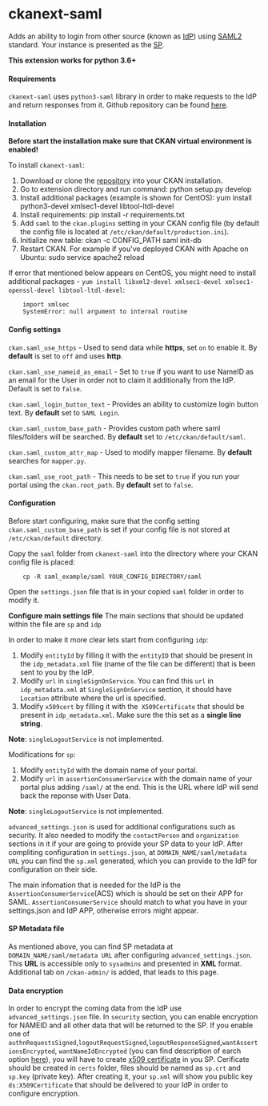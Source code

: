 # ckanext-saml
Adds an ability to login from other source (known as [IdP](https://en.wikipedia.org/wiki/Identity_provider_(SAML))) using [SAML2](https://en.wikipedia.org/wiki/SAML_2.0) standard. Your instance is presented as the [SP](https://en.wikipedia.org/wiki/Service_provider_(SAML)).

**This extension works for python 3.6+**

#### Requirements ####
``ckanext-saml`` uses ``python3-saml`` library in order to make requests to the IdP and return responses from it. Github repository can be found [here](https://github.com/onelogin/python3-saml).

#### Installation ####
**Before start the installation make sure that CKAN virtual environment is enabled!**

To install ``ckanext-saml``:
1. Download or clone the [repository](https://github.com/datashades/ckanext-saml) into your CKAN installation.
2. Go to extension directory and run command:
		python setup.py develop
3. Install additional packages (example is shown for CentOS):
		yum install python3-devel xmlsec1-devel libtool-ltdl-devel
4.  Install requirements:
		pip install -r requirements.txt
5. Add ``saml`` to the ``ckan.plugins`` setting in your CKAN config file (by default the config file is located at  ``/etc/ckan/default/production.ini``).
6. Initialize new table:
		ckan -c CONFIG_PATH saml init-db
7. Restart CKAN. For example if you've deployed CKAN with Apache on Ubuntu:
		sudo service apache2 reload

If error that mentioned below appears on CentOS, you might need to install additional packages - ``yum install libxml2-devel xmlsec1-devel xmlsec1-openssl-devel libtool-ltdl-devel``:

		import xmlsec
		SystemError: null argument to internal routine

#### Config settings ####
``ckan.saml_use_https`` -  Used to send data while **https**, set ``on`` to enable it. By **default** is set to ``off`` and uses **http**.

``ckan.saml_use_nameid_as_email`` -  Set to ``true`` if you want to use NameID as an email for the User in order not to claim it additionally from the IdP. Default is set to ``false``.

``ckan.saml_login_button_text`` - Provides an ability to customize login button text. By **default** set to ``SAML Login``.

``ckan.saml_custom_base_path`` - Provides custom path where saml files/folders will be searched. By **default**  set to ``/etc/ckan/default/saml``.

``ckan.saml_custom_attr_map`` -  Used to modify mapper filename. By **default** searches for ``mapper.py``.

``ckan.saml_use_root_path`` - This needs to be set to ``true`` if you run your portal using the ``ckan.root_path``. By **default** set to ``false``.

#### Configuration ####
Before start configuring, make sure that the config setting ``ckan.saml_custom_base_path`` is set if your config file is not stored at ``/etc/ckan/default`` directory.

Copy the ``saml`` folder from ``ckanext-saml`` into the directory where your CKAN config file is placed:

		cp -R saml_example/saml YOUR_CONFIG_DIRECTORY/saml

Open the ``settings.json`` file that is in your copied ``saml`` folder in order to modify it.

**Configure main settings file**
The main sections that should be updated within the file are ``sp`` and ``idp``

In order to make it more clear lets start from configuring ``idp``:
1. Modify ``entityId`` by filling it with the ``entityID`` that should be present in the ``idp_metadata.xml`` file (name of the file can be different) that is been sent to you by the IdP.
2. Modify ``url`` in  ``singleSignOnService``. You can find this ``url`` in ``idp_metadata.xml`` at ``SingleSignOnService`` section, it should have ``Location`` attribute where the url is specified.
3. Modify ``x509cert`` by filling it with the`` X509Certificate`` that should be present in ``idp_metadata.xml``. Make sure the this set as a **single line string**.

**Note**:  ``singleLogoutService`` is not implemented.

Modifications for ``sp``:
1. Modify ``entityId`` with the domain name of your portal.
2. Modify ``url`` in ``assertionConsumerService`` with the domain name of your portal plus adding ``/saml/`` at the end. This is the URL where IdP will send back the reponse with User Data.

**Note**:  ``singleLogoutService`` is not implemented.

``advanced_settings.json`` is used for additional configurations such as security.  It also needed to modify the ``contactPerson`` and ``organization`` sections in it if your are going to provide your SP data to your IdP.
After compliting configuration in ``settings.json``, at ``DOMAIN_NAME/saml/metadata URL`` you can find the ``sp.xml`` generated, which you can provide to the IdP for configuration on their side.

The main infomation that is needed for the IdP is the ``AssertionConsumerService``(ACS) which is should be set on their APP for SAML. ``AssertionConsumerService`` should match to what you have in your settings.json and IdP APP, otherwise errors might appear.

#### SP Metadata file ####
As mentioned above, you can find SP metadata at ``DOMAIN_NAME/saml/metadata URL`` after configuring ``advanced_settings.json``.
This **URL** is accessible only to ``sysadmins`` and presented in **XML** format.
Additional tab on ``/ckan-admin/`` is added, that leads to this page.

#### Data encryption ####
In order to encrypt the coming data from the IdP use ``advanced_settings.json`` file. In ``security`` section, you can enable encryption for NAMEID and all other data that will be returned to the SP.
If you enable one of ``authnRequestsSigned``,``logoutRequestSigned``,``logoutResponseSigned``,``wantAssertionsEncrypted``, ``wantNameIdEncrypted`` (you can find description of earch option [here](https://github.com/onelogin/python3-saml#how-it-works)), you will have to create [x509 certificate](https://en.wikipedia.org/wiki/X.509) in you SP. Cerificate should be created in ``certs`` folder, files should be named as ``sp.crt`` and ``sp.key`` (private key). After creating it, your ``sp.xml`` will show you public key ``ds:X509Certificate`` that should be delivered to your IdP in order to configure encryption.